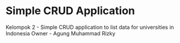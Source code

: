 # Simple CRUD Application
Kelompok 2 - Simple CRUD application to list data for universities in Indonesia
Owner - Agung Muhammad Rizky
